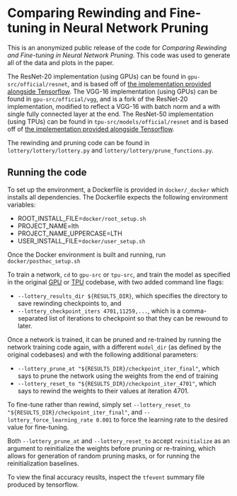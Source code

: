 # Comparing Rewinding and Fine-tuning in Neural Network Pruning

This is an anonymized public release of the code for *Comparing Rewinding and Fine-tuning in Neural Network Pruning*.
This code was used to generate all of the data and plots in the paper.

The ResNet-20 implementation (using GPUs) can be found in `gpu-src/official/resnet`, and is based off of [the implementation provided alongside Tensorflow](https://github.com/tensorflow/models/tree/v1.13.0/official/resnet).
The VGG-16 implementation (using GPUs) can be found in `gpu-src/official/vgg`, and is a fork of the ResNet-20 implementation, modified to reflect a VGG-16 with batch norm and a with single fully connected layer at the end.
The ResNet-50 implementation (using TPUs) can be found in `tpu-src/models/official/resnet` and is based off of [the implementation provided alongside Tensorflow](https://github.com/tensorflow/tpu/tree/98497e0b/models/official/resnet).

The rewinding and pruning code can be found in `lottery/lottery/lottery.py` and `lottery/lottery/prune_functions.py`.

## Running the code

To set up the environment, a Dockerfile is provided in `docker/_docker` which installs all dependencies.
The Dockerfile expects the following environment variables:
- ROOT_INSTALL_FILE=`docker/root_setup.sh`
- PROJECT_NAME=lth
- PROJECT_NAME_UPPERCASE=LTH
- USER_INSTALL_FILE=`docker/user_setup.sh`

Once the Docker environment is built and running, run `docker/posthoc_setup.sh`

To train a network, `cd` to `gpu-src` or `tpu-src`, and train the model as specified in the original [GPU](https://github.com/tensorflow/models/tree/v1.13.0/official/resnet) or [TPU](https://github.com/tensorflow/tpu/tree/98497e0b/models/official/resnet) codebase, with two added command line flags:
- `--lottery_results_dir ${RESULTS_DIR}`, which specifies the directory to save rewinding checkpoints to, and
- `--lottery_checkpoint_iters 4701,11259,...`, which is a comma-separated list of iterations to checkpoint so that they can be rewound to later.

Once a network is trained, it can be pruned and re-trained by running the network training code again, with a different `model_dir` (as defined by the original codebases) and with the following additional parameters:
- `--lottery_prune_at "${RESULTS_DIR}/checkpoint_iter_final"`, which says to prune the network using the weights from the end of training
- `--lottery_reset_to "${RESULTS_DIR}/checkpoint_iter_4701"`, which says to rewind the weights to their values at iteration 4701.

To fine-tune rather than rewind, simply set `--lottery_reset_to "${RESULTS_DIR}/checkpoint_iter_final"`, and `--lottery_force_learning_rate 0.001` to force the learning rate to the desired value for fine-tuning.

Both `--lottery_prune_at` and `--lottery_reset_to` accept `reinitialize` as an argument to reinitialize the weights before pruning or re-training, which allows for generation of random pruning masks, or for running the reinitialization baselines.

To view the final accuracy reuslts, inspect the `tfevent` summary file produced by tensorflow.
